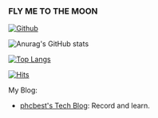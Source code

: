 ### FLY ME TO THE MOON

[![Github](https://img.shields.io/github/followers/phcbest?label=Follow&style=social)](https://phcbest.github.io/)

![Anurag's GitHub stats](https://github-readme-stats.vercel.app/api?username=phcbest&show_icons=true)

[![Top Langs](https://github-readme-stats.vercel.app/api/top-langs/?username=phcbest)](https://github.com/anuraghazra/github-readme-stats)

[![Hits](https://hits.seeyoufarm.com/api/count/incr/badge.svg?url=https%3A%2F%2Fgithub.com%2FJannchie%2FJannchie&count_bg=%233D91C8&title_bg=%23555555&icon=github.svg&icon_color=%23E7E7E7&title=Views&edge_flat=true)](https://hits.seeyoufarm.com)

My Blog: 
- [phcbest's Tech Blog](https://phcbest.github.io/): Record and learn.
